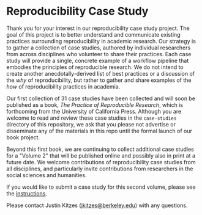 # Reproducibility Case Study

Thank you for your interest in our reproducibility case study project. The  goal of this project is to better understand and communicate existing practices surrounding reproducibility in academic research. Our strategy is to gather a collection of case studies, authored by individual researchers from across disciplines who volunteer to share their practices. Each case study will provide a single, concrete example of a workflow pipeline that embodies the principles of reproducible research. We do not intend to create another anecdotally-derived list of best practices or a discussion of the _why_ of reproducibility, but rather to gather and share examples of the _how_ of reproducibility practices in academia.

Our first collection of 31 case studies have been collected and will soon be published as a book, *The Practice of Reproducible Research*, which is forthcoming from the University of California Press. Although you are welcome to read and review these case studies in the `case-studies` directory of this repository, we ask that you please not advertise or disseminate any of the materials in this repo until the formal launch of our book project.

Beyond this first book, we are continuing to collect additional case studies for a "Volume 2" that will be published online and possibly also in print at a future date. We welcome contributions of reproducibility case studies from all disciplines, and particularly invite contributions from researchers in the social sciences and humanities.

If you would like to submit a case study for this second volume, please see the [instructions](INSTRUCTIONS.md).

Please contact Justin Kitzes (jkitzes@berkeley.edu) with any questions.
